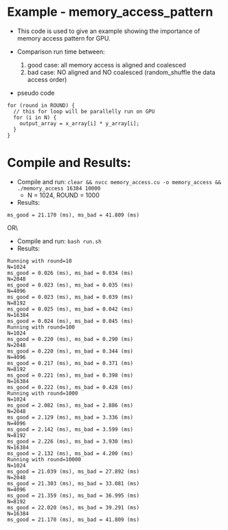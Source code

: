 # Example - memory_access_pattern
* This code is used to give an example showing the importance of memory access pattern for GPU.
* Comparison run time between: 
  1. good case: all memory access is aligned and coalesced 
  1. bad case: NO aligned and NO coalesced (random_shuffle the data access order)

* pseudo code
```
for (round in ROUND) {
  // this for loop will be parallelly run on GPU
  for (i in N) {
    output_array = x_array[i] * y_array[i];
  }
}

```

# Compile and Results: 
* Compile and run: `clear && nvcc memory_access.cu -o memory_access && ./memory_access 16384 10000`
  * N = 1024, ROUND = 1000
* Results: 
```
ms_good = 21.170 (ms), ms_bad = 41.809 (ms)
```
OR\\
* Compile and run: `bash run.sh` 
* Results: 
```
Running with round=10
N=1024
ms_good = 0.026 (ms), ms_bad = 0.034 (ms)
N=2048
ms_good = 0.023 (ms), ms_bad = 0.035 (ms)
N=4096
ms_good = 0.023 (ms), ms_bad = 0.039 (ms)
N=8192
ms_good = 0.025 (ms), ms_bad = 0.042 (ms)
N=16384
ms_good = 0.024 (ms), ms_bad = 0.045 (ms)
Running with round=100
N=1024
ms_good = 0.220 (ms), ms_bad = 0.290 (ms)
N=2048
ms_good = 0.220 (ms), ms_bad = 0.344 (ms)
N=4096
ms_good = 0.217 (ms), ms_bad = 0.371 (ms)
N=8192
ms_good = 0.221 (ms), ms_bad = 0.398 (ms)
N=16384
ms_good = 0.222 (ms), ms_bad = 0.428 (ms)
Running with round=1000
N=1024
ms_good = 2.082 (ms), ms_bad = 2.886 (ms)
N=2048
ms_good = 2.129 (ms), ms_bad = 3.336 (ms)
N=4096
ms_good = 2.142 (ms), ms_bad = 3.599 (ms)
N=8192
ms_good = 2.226 (ms), ms_bad = 3.930 (ms)
N=16384
ms_good = 2.132 (ms), ms_bad = 4.200 (ms)
Running with round=10000
N=1024
ms_good = 21.039 (ms), ms_bad = 27.892 (ms)
N=2048
ms_good = 21.303 (ms), ms_bad = 33.081 (ms)
N=4096
ms_good = 21.359 (ms), ms_bad = 36.995 (ms)
N=8192
ms_good = 22.020 (ms), ms_bad = 39.291 (ms)
N=16384
ms_good = 21.170 (ms), ms_bad = 41.809 (ms)
```